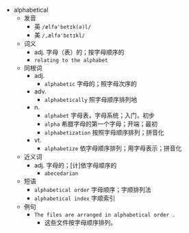 - alphabetical
  - 发音
    - 英 `/ælfə'betɪk(ə)l/`
    - 美 `/,ælfə'bɛtɪkl/`
  - 词义
    - adj. 字母（表）的；按字母顺序的
    - `relating to the alphabet`
  - 同根词
    - adj.
      - `alphabetic` 字母的；照字母次序的
    - adv.
      - `alphabetically` 照字母顺序排列地
    - n.
      - `alphabet` 字母表，字母系统；入门，初步
      - `alpha` 希腊字母的第一个字母；开端；最初
      - `alphabetization` 按照字母顺序排列；拼音化
    - vt.
      - `alphabetize` 依字母顺序排列；用字母表示；拼音化
  - 近义词
    - adj. 字母的；[计]依字母顺序的
      - `abecedarian`
  - 短语
    - `alphabetical order` 字母顺序；字顺排列法 
    - `alphabetical index` 字顺索引 
  - 例句
    - `The files are arranged in alphabetical order .`
      - 这些文件按字母顺序排列。

